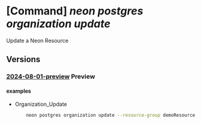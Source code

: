 # [Command] _neon postgres organization update_

Update a Neon Resource

## Versions

### [2024-08-01-preview](/Resources/mgmt-plane/L3N1YnNjcmlwdGlvbnMve30vcmVzb3VyY2Vncm91cHMve30vcHJvdmlkZXJzL25lb24ucG9zdGdyZXMvb3JnYW5pemF0aW9ucy97fQ==/2024-08-01-preview.xml) **Preview**

<!-- mgmt-plane /subscriptions/{}/resourcegroups/{}/providers/neon.postgres/organizations/{} 2024-08-01-preview -->

#### examples

- Organization_Update
    ```bash
        neon postgres organization update --resource-group demoResourceGroup --organization-name DemoOrg --user-details "{first-name:John,last-name:Doe,email-address:johndoe@example.com,upn:johndoe,phone-number:+1234567890}" --company-details "{company-name:DemoCompany,country:USA,office-address:1234 Azure Ave,business-phone:+9876543210,domain:democompany.com,number-of-employees:500}" --partner-organization-properties "{organization-id:org12345,organization-name:PartnerOrg,single-sign-on-properties:{single-sign-on-state:Active,enterprise-app-id:app12345,single-sign-on-url:https://sso.partnerorg.com,aad-domains:[partnerorg.com]}}" --tags "{environment:production}"
    ```
